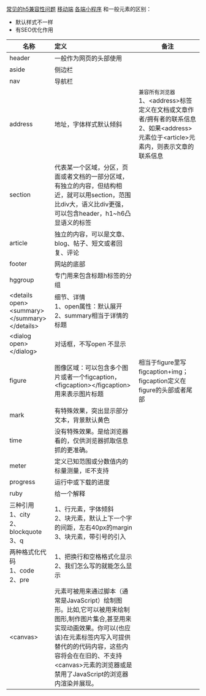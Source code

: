 [常见的h5兼容性问题](h5.md)
[移动端](处理移动端样式及内嵌app总结_20190920.md)
[各端小程序](小程序.md)
和一般元素的区别：
* 默认样式不一样
* 有SEO优化作用

|名称|定义|备注|
|----|:---|----|
|header|一般作为网页的头部使用|
|aside|侧边栏|
|nav|导航栏||
|address|地址，字体样式默认倾斜|`兼容所有浏览器` <br>1、\<address>标签定义在文档或文章作者/拥有者的联系信息<br> 2、如果\<address>元素位于\<article>元素内，则表示文章的联系信息|
|section|代表某一个区域，分区，页面或者文档的一部分区域，有独立的内容，但结构相近，就可以用section，范围比div大，语义比div更强，可以包含header，h1~h6凸显语义的标签||
|article|独立的内容，可以是文章、blog、帖子、短文或者回复、评论||
|footer| 网站的底部||
|hggroup|专门用来包含标题h标签的分组||
|\<details open><br><summary\></summary\><br></details\>|细节、详情<br>1、open属性：默认展开<br>2、summary相当于详情的标题||
| \<dialog open>\</dialog>|对话框，不写open 不显示||
|figure|图像区域：可以包含多个图片或者一个figcaption，<br>\<figcaption>\</figcaption>用来表示图片标题|相当于figure里写figcaption+img；figcaption定义在figure的头部或者尾部|
|mark|有特殊效果，突出显示部分文本，背景默认黄色||
|time|没有特殊效果。是给浏览器看的，仅供浏览器抓取信息抓的更准确。||
|meter| 定义已知范围或分数值内的标量测量，IE不支持||
|progress|运行中或下载的进度||
|ruby|给一个解释||
|三种引用<br>1、city<br>2、blockquote<br>3、q|1、行元素，字体倾斜<br>2、块元素，默认上下一个字的间距，左右40px的margin<br>3、块元素，带引号的引入||
|两种格式化代码<br>1、code<br>2、pre|1、把换行和空格格式化显示<br>2、我们怎么写的就能怎么显示||
|\<canvas>|元素可被用来通过脚本（通常是JavaScript）绘制图形。比如,它可以被用来绘制图形,制作图片集合,甚至用来实现动画效果。你可以(也应该)在元素标签内写入可提供替代的的代码内容，这些内容将会在在旧的、不支持\<canvas>元素的浏览器或是禁用了JavaScript的浏览器内渲染并展现。|
